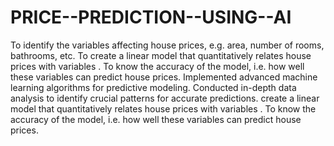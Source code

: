 # PRICE--PREDICTION--USING--AI
To identify the variables affecting house prices, e.g. area, number of rooms, bathrooms, etc.  To create a linear model that quantitatively relates house prices with variables .  To know the accuracy of the model, i.e. how well these variables can predict house prices.
Implemented advanced machine learning algorithms for predictive modeling. Conducted in-depth data analysis to
identify crucial patterns for accurate predictions.
create a linear model that quantitatively relates house prices with variables . To know the accuracy of the model, i.e.
how well these variables can predict house prices.
